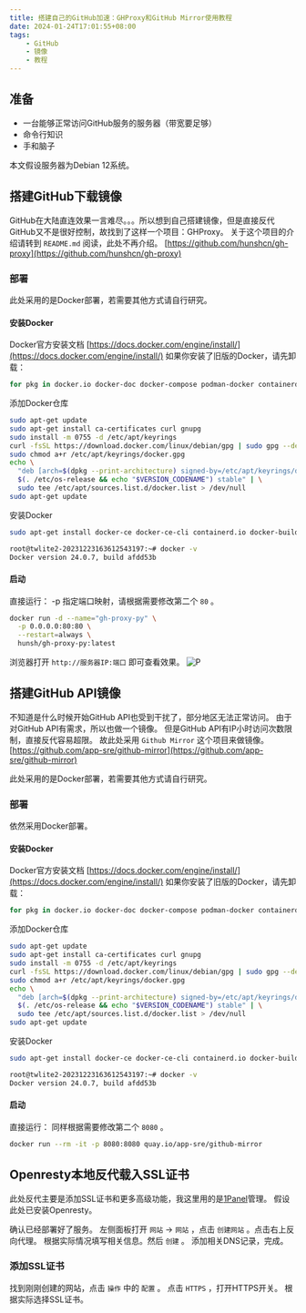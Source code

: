 ```yaml
---
title: 搭建自己的GitHub加速：GHProxy和GitHub Mirror使用教程
date: 2024-01-24T17:01:55+08:00
tags:
    - GitHub
    - 镜像
    - 教程
---
```

## 准备

- 一台能够正常访问GitHub服务的服务器（带宽要足够）
- 命令行知识
- 手和脑子

本文假设服务器为Debian 12系统。

## 搭建GitHub下载镜像

GitHub在大陆直连效果一言难尽。。。所以想到自己搭建镜像，但是直接反代GitHub又不是很好控制，故找到了这样一个项目：GHProxy。
关于这个项目的介绍请转到 `README.md` 阅读，此处不再介绍。
[https://github.com/hunshcn/gh-proxy](https://github.com/hunshcn/gh-proxy)

### 部署

此处采用的是Docker部署，若需要其他方式请自行研究。

#### 安装Docker

Docker官方安装文档
[https://docs.docker.com/engine/install/](https://docs.docker.com/engine/install/)
如果你安装了旧版的Docker，请先卸载：

```sh
for pkg in docker.io docker-doc docker-compose podman-docker containerd runc; do sudo apt-get remove $pkg; done
```

添加Docker仓库

```sh
sudo apt-get update
sudo apt-get install ca-certificates curl gnupg
sudo install -m 0755 -d /etc/apt/keyrings
curl -fsSL https://download.docker.com/linux/debian/gpg | sudo gpg --dearmor -o /etc/apt/keyrings/docker.gpg
sudo chmod a+r /etc/apt/keyrings/docker.gpg
echo \
  "deb [arch=$(dpkg --print-architecture) signed-by=/etc/apt/keyrings/docker.gpg] https://download.docker.com/linux/debian \
  $(. /etc/os-release && echo "$VERSION_CODENAME") stable" | \
  sudo tee /etc/apt/sources.list.d/docker.list > /dev/null
sudo apt-get update
```

安装Docker

```sh
sudo apt-get install docker-ce docker-ce-cli containerd.io docker-buildx-plugin docker-compose-plugin
```

```sh
root@twlite2-20231223163612543197:~# docker -v
Docker version 24.0.7, build afdd53b
```

#### 启动

直接运行：
-p 指定端口映射，请根据需要修改第二个 `80` 。

```sh
docker run -d --name="gh-proxy-py" \
  -p 0.0.0.0:80:80 \
  --restart=always \
  hunsh/gh-proxy-py:latest
```

浏览器打开 `http://服务器IP:端口` 即可查看效果。
![P](https://apac-cloudflare-r2-img.1l1.icu/2024/05/02/66328ae3d2999.webp)

## 搭建GitHub API镜像

不知道是什么时候开始GitHub API也受到干扰了，部分地区无法正常访问。
由于对GitHub API有需求，所以也做一个镜像。
但是GitHub API有IP小时访问次数限制，直接反代容易超限。
故此处采用 `Github Mirror` 这个项目来做镜像。
[https://github.com/app-sre/github-mirror](https://github.com/app-sre/github-mirror)

此处采用的是Docker部署，若需要其他方式请自行研究。

### 部署

依然采用Docker部署。

#### 安装Docker

Docker官方安装文档
[https://docs.docker.com/engine/install/](https://docs.docker.com/engine/install/)
如果你安装了旧版的Docker，请先卸载：

```sh
for pkg in docker.io docker-doc docker-compose podman-docker containerd runc; do sudo apt-get remove $pkg; done
```

添加Docker仓库

```sh
sudo apt-get update
sudo apt-get install ca-certificates curl gnupg
sudo install -m 0755 -d /etc/apt/keyrings
curl -fsSL https://download.docker.com/linux/debian/gpg | sudo gpg --dearmor -o /etc/apt/keyrings/docker.gpg
sudo chmod a+r /etc/apt/keyrings/docker.gpg
echo \
  "deb [arch=$(dpkg --print-architecture) signed-by=/etc/apt/keyrings/docker.gpg] https://download.docker.com/linux/debian \
  $(. /etc/os-release && echo "$VERSION_CODENAME") stable" | \
  sudo tee /etc/apt/sources.list.d/docker.list > /dev/null
sudo apt-get update
```

安装Docker

```sh
sudo apt-get install docker-ce docker-ce-cli containerd.io docker-buildx-plugin docker-compose-plugin
```

```sh
root@twlite2-20231223163612543197:~# docker -v
Docker version 24.0.7, build afdd53b
```

#### 启动

直接运行：
同样根据需要修改第二个 `8080` 。

```sh
docker run --rm -it -p 8080:8080 quay.io/app-sre/github-mirror
```

## Openresty本地反代载入SSL证书

此处反代主要是添加SSL证书和更多高级功能，我这里用的是[1Panel](https://1panel.cn)管理。
假设此处已安装Openresty。

确认已经部署好了服务。
左侧面板打开 `网站` -> `网站` ，点击 `创建网站` 。点击右上反向代理。
根据实际情况填写相关信息。然后 `创建` 。
添加相关DNS记录，完成。

### 添加SSL证书

找到刚刚创建的网站，点击 `操作` 中的 `配置` 。
点击 `HTTPS` ，打开HTTPS开关。
根据实际选择SSL证书。
